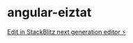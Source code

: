 # angular-eiztat

[Edit in StackBlitz next generation editor ⚡️](https://stackblitz.com/~/github.com/Rakesh6290/angular-eiztat)